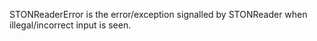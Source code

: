 STONReaderError is the error/exception signalled by STONReader when illegal/incorrect input is seen. 